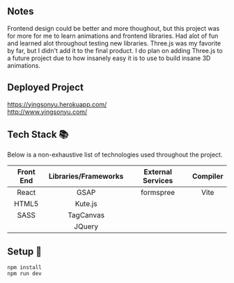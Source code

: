 ## Notes

Frontend design could be better and more thoughout, but this project was for more for me to learn animations and frontend libraries. Had alot of fun and learned alot throughout testing new libraries. Three.js was my favorite by far, but I didn't add it to the final product. I do plan on adding Three.js to a future project due to how insanely easy it is to use to build insane 3D animations.

## Deployed Project

https://yingsonyu.herokuapp.com/</br>
http://www.yingsonyu.com/

## Tech Stack :books:

Below is a non-exhaustive list of technologies used throughout the project.

| Front End | Libraries/Frameworks | External Services | Compiler |
| :-------: | :------------------: | :---------------: | :------: |
|   React   |         GSAP         |     formspree     |   Vite   |
|   HTML5   |       Kute.js        |                   |          |
|   SASS    |      TagCanvas       |                   |          |
|           |        JQuery        |                   |          |

## Setup :rocket:

```
npm install
npm run dev
```
